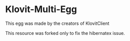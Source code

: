 # Klovit-Multi-Egg

This egg was made by the creators of KlovitClient

This resource was forked only to fix the hibernatex issue.
